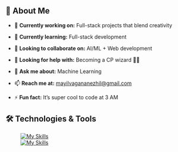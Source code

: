 ## 💫 About Me

- 🔭 **Currently working on:** Full-stack projects that blend creativity
    
- 🌱 **Currently learning:** Full-stack development
  
- 👯 **Looking to collaborate on:** AI/ML + Web development
  
- 🤔 **Looking for help with:** Becoming a CP wizard 🧙‍♂️
  
- 💬 **Ask me about:** Machine Learning
  
- 📫 **Reach me at:** [mayilvagananezhil@gmail.com](mailto:mayilvagananezhil@gmail.com)
  
- ⚡ **Fun fact:** It’s super cool to code at 3 AM

## 🛠️ Technologies & Tools

<div style="margin-left:40px">
    
[![My Skills](https://skillicons.dev/icons?i=react,html,css,javascript,flutter,dart,nodejs,java)](https://skillicons.dev)  
[![My Skills](https://skillicons.dev/icons?i=cpp,c,python,linux,postman,figma,canva)](https://skillicons.dev)

</div>

